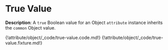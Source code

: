 # True Value

__Description__: A `true` Boolean value for an Object `attribute` instance inherits the `common` Object value.

{!attribute/object/_code/true-value.code.md!}
{!attribute/object/_code/true-value.fixture.md!}

<div class="cf"></div>
<div class="end-last"></div>

